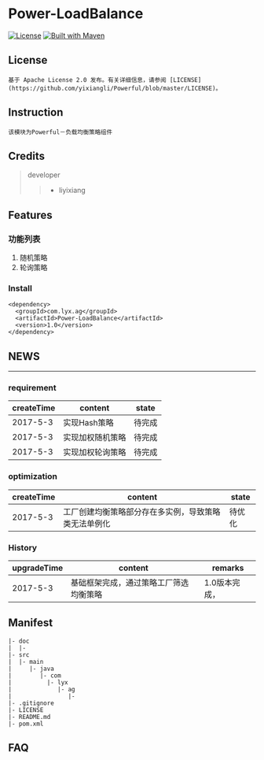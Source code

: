 Power-LoadBalance
====
[![License](https://img.shields.io/badge/License-Apache%202.0-blue.svg)](https://github.com/cyfonly/FLogger/blob/master/LICENSE)  [![Built with Maven](http://maven.apache.org/images/logos/maven-feather.png)](http://search.maven.org/#search%7Cga%7C1%7Ccyfonly)  

## License
	基于 Apache License 2.0 发布。有关详细信息，请参阅 [LICENSE](https://github.com/yixiangli/Powerful/blob/master/LICENSE)。

## Instruction
	该模块为Powerful－负载均衡策略组件

## Credits
> developer 
>>	+ liyixiang

## Features
### 功能列表
1.  随机策略
2.  轮询策略

### Install

```
<dependency>
  <groupId>com.lyx.ag</groupId>
  <artifactId>Power-LoadBalance</artifactId>
  <version>1.0</version>
</dependency>
```

## NEWS
----

### requirement
createTime | content | state  
--- | --- | ---
2017-5-3 | 实现Hash策略 | 待完成
2017-5-3 | 实现加权随机策略 | 待完成
2017-5-3 | 实现加权轮询策略 | 待完成

### optimization
createTime | content | state
--- | --- | ---
2017-5-3 | 工厂创建均衡策略部分存在多实例，导致策略类无法单例化 | 待优化

### History

upgradeTime | content | remarks
--- | --- | ---
2017-5-3 | 基础框架完成，通过策略工厂筛选均衡策略 | 1.0版本完成，

## Manifest
	|- doc
	|  |- 
	|- src
	|  |- main
	|     |- java
	|        |- com
	|          |- lyx
	|             |- ag
	|                |- 
	|- .gitignore
	|- LICENSE
	|- README.md
	|- pom.xml

FAQ
---
